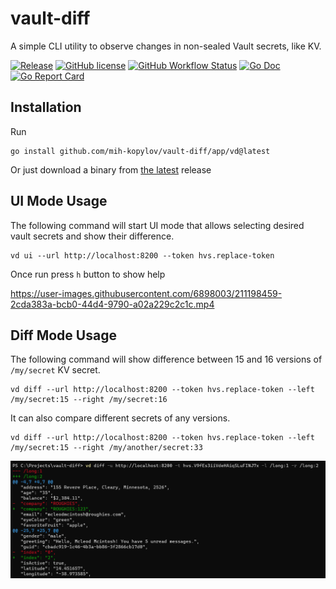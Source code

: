 # vault-diff

A simple CLI utility to observe changes in non-sealed Vault secrets, like KV.

[![Release](https://img.shields.io/github/v/release/mih-kopylov/vault-diff?style=for-the-badge)](https://github.com/mih-kopylov/vault-diff/releases/latest)
[![GitHub license](https://img.shields.io/github/license/mih-kopylov/vault-diff?style=for-the-badge)](https://github.com/mih-kopylov/vault-diff/blob/master/LICENSE)
[![GitHub Workflow Status](https://img.shields.io/github/actions/workflow/status/mih-kopylov/vault-diff/build.yml?style=for-the-badge)](https://github.com/mih-kopylov/vault-diff/actions/workflows/build.yml)
[![Go Doc](https://img.shields.io/badge/godoc-reference-blue.svg?style=for-the-badge)](http://godoc.org/github.com/mih-kopylov/vault-diff)
[![Go Report Card](https://goreportcard.com/badge/github.com/mih-kopylov/vault-diff?style=for-the-badge)](https://goreportcard.com/report/github.com/mih-kopylov/vault-diff)

## Installation

Run

```shell
go install github.com/mih-kopylov/vault-diff/app/vd@latest
```

Or just download a binary from [the latest](https://github.com/mih-kopylov/vault-diff/releases/latest) release

## UI Mode Usage

The following command will start UI mode that allows selecting desired vault secrets and show their difference.

```shell
vd ui --url http://localhost:8200 --token hvs.replace-token
```

Once run press `h` button to show help

https://user-images.githubusercontent.com/6898003/211198459-2cda383a-bcb0-44d4-9790-a02a229c2c1c.mp4



## Diff Mode Usage

The following command will show difference between 15 and 16 versions of `/my/secret` KV secret.

```shell
vd diff --url http://localhost:8200 --token hvs.replace-token --left /my/secret:15 --right /my/secret:16 
```

It can also compare different secrets of any versions.

```shell
vd diff --url http://localhost:8200 --token hvs.replace-token --left /my/secret:15 --right /my/another/secret:33 
```

![Example](img/diff-example.png "Example")
